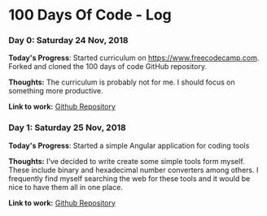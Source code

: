 # 100 Days Of Code - Log

### Day 0: Saturday 24 Nov, 2018

**Today's Progress**: Started curriculum on https://www.freecodecamp.com. Forked and cloned the 100 days of code GitHub repository.

**Thoughts:** The curriculum is probably not for me. I should focus on something more productive.

**Link to work:** [Github Repository](https://github.com/holgerschmitz/100-days-of-code)

### Day 1: Saturday 25 Nov, 2018

**Today's Progress**: Started a simple Angular application for coding tools

**Thoughts:** I've decided to write create some simple tools form myself. These include binary and hexadecimal number converters among others. I frequently find myself searching the web for these tools and it would be nice to have them all in one place.

**Link to work:** [Github Repository](https://github.com/holgerschmitz/100-days-of-code)

<!--
### Day 1: June 27, Monday

**Today's Progress**: I've gone through many exercises on FreeCodeCamp.

**Thoughts** I've recently started coding, and it's a great feeling when I finally solve an algorithm challenge after a lot of attempts and hours spent.

**Link(s) to work**
1. [Find the Longest Word in a String](https://www.freecodecamp.com/challenges/find-the-longest-word-in-a-string)
2. [Title Case a Sentence](https://www.freecodecamp.com/challenges/title-case-a-sentence) -->
